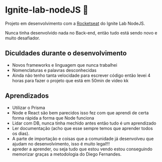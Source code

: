 # Ignite-lab-nodeJS :rocket:
Projeto em desenvolvimento com a [Rocketseat](https://rocketseat.com.br) do Ignite Lab NodeJS.

Nunca tinha desenvolvido nada no Back-end, então tudo está sendo novo e muito desafiador.

## Diculdades durante o desenvolvimento
- Novos frameworks e linguagem que nunca trabalhei
- Nomenclaturas e palavras desconhecidas
- Ainda não tenho tanta velocidade para escrever código então levei 4 horas para fazer o projeto que está em 50min de video kk

## Aprendizados
- Utilizar o Prisma
- Node e React são bem parecidos isso fez com que aprendi de certa forma rápida a forma que Node funciona
- Lidar com DB, nunca tinha mechido antes então tudo é um aprendizado
- Ler documentação (acho que esse sempre temos que aprender todos os dias).
- A parte de importação e coisas que a comunidade já desenvolveu que ajudam no desenvolvimento, isso é muito legal!!!
- apreder a aprender, ou seja tudo que estou vendo estou conseguindo memorizar graças a metodologia do Diego Fernandes.

